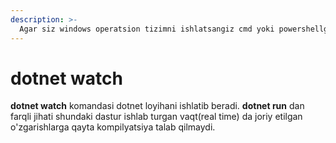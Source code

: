 ```yaml
---
description: >-
  Agar siz windows operatsion tizimni ishlatsangiz cmd yoki powershellga dotnet build kommandasini yozasiz. Linux yoki MacOS tizimdan foydalansangiz terminalni ishlatasiz.
---
```


# dotnet watch

**dotnet watch** komandasi dotnet loyihani ishlatib beradi. **dotnet run** dan farqli jihati shundaki dastur ishlab turgan vaqt(real time) da joriy etilgan o'zgarishlarga qayta kompilyatsiya talab qilmaydi.